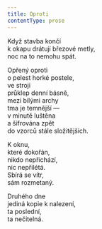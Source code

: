 ```yaml
---
title: Oproti
contentType: prose
---
```


<section>

Když stavba končí  
k okapu drátují březové metly,  
noc na to nemohu spát.

Opřený oproti  
o pelest horké postele,  
ve stroji  
průklep denní básně,  
mezi bílými archy  
tma je temnější —  
v minutě luštěna  
a šifrována zpět  
do vzorců stále složitějších.

K oknu,  
které dokořán,  
nikdo nepřichází,  
nic nepřilétá.  
Sbírá se vítr,  
sám rozmetaný.

Druhého dne  
jediná kopie k nalezení,  
ta poslední,  
ta nečitelná.

</section>
